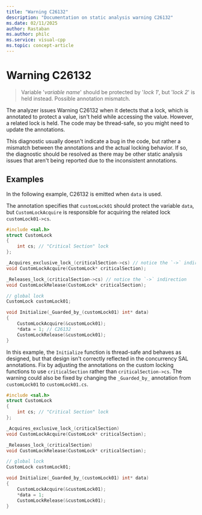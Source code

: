 ```yaml
---
title: "Warning C26132"
description: "Documentation on static analysis warning C26132"
ms.date: 02/11/2025
author: Rastaban
ms.author: philc
ms.service: visual-cpp
ms.topic: concept-article
---
```

# Warning C26132

> Variable '*variable name*' should be protected by '*lock 1*', but '*lock 2*' is held instead. Possible annotation mismatch.

The analyzer issues Warning C26132 when it detects that a lock, which is annotated to protect a value, isn't held while accessing the value. However, a related lock is held. The code may be thread-safe, so you might need to update the annotations.

This diagnostic usually doesn't indicate a bug in the code, but rather a mismatch between the annotations and the actual locking behavior. If so, the diagnostic should be resolved as there may be other static analysis issues that aren't being reported due to the inconsistent annotations.

## Examples

In the following example, C26132 is emitted when `data` is used.

 The annotation specifies that `customLock01` should protect the variable `data`, but `CustomLockAcquire` is responsible for acquiring the related lock `customLock01->cs`.

```cpp
#include <sal.h>
struct CustomLock 
{
    int cs; // "Critical Section" lock
};

_Acquires_exclusive_lock_(criticalSection->cs) // notice the `->` indirection
void CustomLockAcquire(CustomLock* criticalSection);

_Releases_lock_(criticalSection->cs) // notice the `->` indirection
void CustomLockRelease(CustomLock* criticalSection);

// global lock
CustomLock customLock01;

void Initialize(_Guarded_by_(customLock01) int* data)
{
    CustomLockAcquire(&customLock01);
    *data = 1; // C26132
    CustomLockRelease(&customLock01);
}
```

In this example, the `Initialize` function is thread-safe and behaves as designed, but that design isn't correctly reflected in the concurrency SAL annotations. Fix by adjusting the annotations on the custom locking functions to use `criticalSection` rather than `criticalSection->cs`. The warning could also be fixed by changing the `_Guarded_by_` annotation from `customLock01` to `customLock01.cs`.

```cpp
#include <sal.h>
struct CustomLock 
{
    int cs; // "Critical Section" lock
};

_Acquires_exclusive_lock_(criticalSection)
void CustomLockAcquire(CustomLock* criticalSection);

_Releases_lock_(criticalSection)
void CustomLockRelease(CustomLock* criticalSection);

// global lock
CustomLock customLock01;

void Initialize(_Guarded_by_(customLock01) int* data)
{
    CustomLockAcquire(&customLock01);
    *data = 1;
    CustomLockRelease(&customLock01);
}
```

